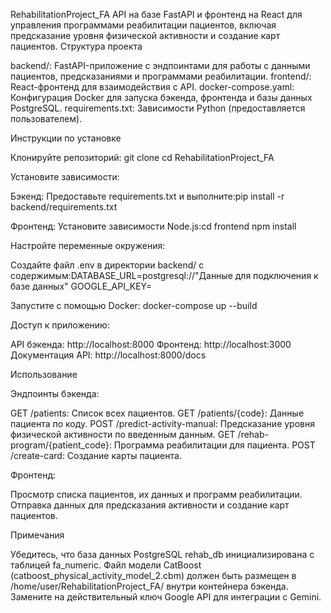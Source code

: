 RehabilitationProject_FA
API на базе FastAPI и фронтенд на React для управления программами реабилитации пациентов, включая предсказание уровня физической активности и создание карт пациентов.
Структура проекта

backend/: FastAPI-приложение с эндпоинтами для работы с данными пациентов, предсказаниями и программами реабилитации.
frontend/: React-фронтенд для взаимодействия с API.
docker-compose.yaml: Конфигурация Docker для запуска бэкенда, фронтенда и базы данных PostgreSQL.
requirements.txt: Зависимости Python (предоставляется пользователем).

Инструкции по установке

Клонируйте репозиторий:
git clone <repository-url>
cd RehabilitationProject_FA


Установите зависимости:

Бэкенд: Предоставьте requirements.txt и выполните:pip install -r backend/requirements.txt


Фронтенд: Установите зависимости Node.js:cd frontend
npm install




Настройте переменные окружения:

Создайте файл .env в директории backend/ с содержимым:DATABASE_URL=postgresql://"Данные для подключения к базе данных"
GOOGLE_API_KEY=<your-google-api-key>




Запустите с помощью Docker:
docker-compose up --build


Доступ к приложению:

API бэкенда: http://localhost:8000
Фронтенд: http://localhost:3000
Документация API: http://localhost:8000/docs



Использование

Эндпоинты бэкенда:

GET /patients: Список всех пациентов.
GET /patients/{code}: Данные пациента по коду.
POST /predict-activity-manual: Предсказание уровня физической активности по введенным данным.
GET /rehab-program/{patient_code}: Программа реабилитации для пациента.
POST /create-card: Создание карты пациента.


Фронтенд:

Просмотр списка пациентов, их данных и программ реабилитации.
Отправка данных для предсказания активности и создание карт пациентов.



Примечания

Убедитесь, что база данных PostgreSQL rehab_db инициализирована с таблицей fa_numeric.
Файл модели CatBoost (catboost_physical_activity_model_2.cbm) должен быть размещен в /home/user/RehabilitationProject_FA/ внутри контейнера бэкенда.
Замените <your-google-api-key> на действительный ключ Google API для интеграции с Gemini.
